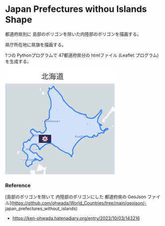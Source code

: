 Japan Prefectures withou lslands Shape
===============

都道府県別に
島部のポリゴンを除いた内陸部のポリゴンを描画する。

県庁所在地に県旗を描画する。

1つの Pythonプログラムで
47都道府県分の htmlファイル (Leaflet プログラム)を生成する。

![hokkaido](https://github.com/ohwada/World_Countries/blob/main/geojson/folium/japan_prefectures_without_islands_shape/screenshots/hokkaido.png)

### Reference

[島部のポリゴンを除いて 内陸部のポリゴンにした 都道府県の GeoJson ファイル](https://github.com/ohwada/World_Countries/tree/main/geojson/- japan_prefectures_without_islands)
- https://ken-ohwada.hatenadiary.org/entry/2023/10/03/143216
